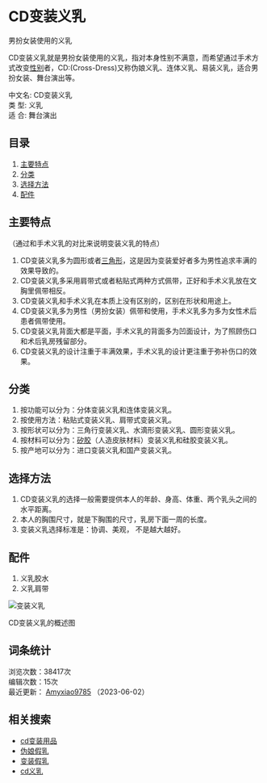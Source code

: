 # CD变装义乳

男扮女装使用的义乳

CD变装义乳就是男扮女装使用的义乳，指对本身性别不满意，而希望通过手术方式改变[性别](/item/%E6%80%A7%E5%88%AB/500566?fromModule=lemma_inlink)者，CD:(Cross-Dress)又称伪娘义乳、连体义乳、易装义乳，适合男扮女装、舞台演出等。

中文名: CD变装义乳  
类  型: 义乳  
适  合: 舞台演出  

## 目录

1. [主要特点](#主要特点)
2. [分类](#分类)
3. [选择方法](#选择方法)
4. [配件](#配件)

## 主要特点

（通过和手术义乳的对比来说明变装义乳的特点）

1. CD变装义乳多为圆形或者[三角形](/item/%E4%B8%89%E8%A7%92%E5%BD%A2/179552?fromModule=lemma_inlink)，这是因为变装爱好者多为男性追求丰满的效果导致的。
2. CD变装义乳多采用肩带式或者粘贴式两种方式佩带，正好和手术义乳放在文胸里佩带相反。
3. CD变装义乳和手术义乳在本质上没有区别的，区别在形状和用途上。
4. CD变装义乳多为男性（男扮女装）佩带和使用，手术义乳多为多为女性术后患者佩带使用。
5. CD变装义乳背面大都是平面，手术义乳的背面多为凹面设计，为了照顾伤口和术后乳房残留部分。
6. CD变装义乳的设计注重于丰满效果，手术义乳的设计更注重于弥补伤口的效果。

## 分类

1. 按功能可以分为：分体变装义乳和连体变装义乳。
2. 按使用方法：粘贴式变装义乳、肩带式变装义乳。
3. 按形状可以分为：三角行变装义乳、水滴形变装义乳、圆形变装义乳。
4. 按材料可以分为：[矽胶](/item/%E7%9F%BD%E8%83%B6/7942908?fromModule=lemma_inlink)（人造皮肤材料）变装义乳和硅胶变装义乳。
5. 按产地可以分为：进口变装义乳和国产变装义乳。

## 选择方法

1. CD变装义乳的选择一般需要提供本人的年龄、身高、体重、两个乳头之间的水平距离。
2. 本人的胸围尺寸，就是下胸围的尺寸，乳房下面一周的长度。
3. 变装义乳选择标准是：协调、美观， 不是越大越好。

## 配件

1. 义乳胶水
2. 义乳肩带

![变装义乳](https://bkimg.cdn.bcebos.com/pic/9e3df8dcd100baa1ffade0f04710b912c9fc2ef3?x-bce-process=image/format,f_auto/quality,Q_70/resize,m_lfit,limit_1,w_536)
  
CD变装义乳的概述图

## 词条统计

浏览次数：38417次  
编辑次数：15次  
最近更新： [Amyxiao9785](https://usercenter/userpage?uk=utJ4g21C_U5FUqJhCGAVqQ&from=lemma "查看此用户资料") （2023-06-02）

## 相关搜索

- [cd变装用品](https://www.baidu.com/s?word=cd变装用品&tn=SE_baikepcxf02_fcetbk02&pos=baike_pc_turbo_1767&ori_sid=045e372de8904a10)
- [伪娘假乳](https://www.baidu.com/s?word=伪娘假乳&tn=SE_baikepcxf02_fcetbk02&pos=baike_pc_turbo_1767&ori_sid=045e372de8904a10)
- [变装假乳](https://www.baidu.com/s?word=变装假乳&tn=SE_baikepcxf02_fcetbk02&pos=baike_pc_turbo_1767&ori_sid=045e372de8904a10)
- [cd义乳](https://www.baidu.com/s?word=cd义乳&tn=SE_baikepcxf02_fcetbk02&pos=baike_pc_turbo_1767&ori_sid=045e372de8904a10)